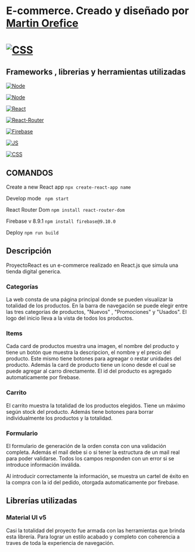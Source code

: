 # E-commerce. Creado y diseñado por [Martin Orefice](https://www.linkedin.com/in/martin-orefice-developer/)

# [![CSS](https://img.shields.io/badge/Link%20al%20sitio-blueviolet)](https://matibian.github.io/mat-Ecommerce/)

## Frameworks , librerias y herramientas utilizadas

[![Node](https://img.shields.io/badge/node-%2016.14.2-success)](https://reactjs.org/blog/2020/10/20/react-v17.html)

[![Node](https://img.shields.io/badge/npm-%208.5.0-success)](https://reactjs.org/blog/2020/10/20/react-v17.html)

[![React](https://img.shields.io/badge/react-%2018.2.0-success)](https://reactjs.org/blog/2020/10/20/react-v17.html)

[![React-Router](https://img.shields.io/badge/react--router--dom-%5E6.4.0-success)](https://www.w3schools.com/react/react_router.asp)

[![Firebase](https://img.shields.io/badge/firebase-%5E8.9.1-success)](https://firebase.google.com/)

[![JS](https://img.shields.io/badge/JavaScript-ES6-success)](https://developer.mozilla.org/en-US/docs/Web/JavaScript)

[![CSS](https://img.shields.io/badge/CSS-success)](https://developer.mozilla.org/en-US/docs/Web/CSS)

## COMANDOS

Create a new React app
`npx create-react-app name`

Develop mode
` npm start`

React Router Dom
`npm install react-router-dom`

Firebase v 8.9.1
`npm install firebase@9.10.0`

Deploy
`npm run build`

## Descripción

ProyectoReact es un e-commerce realizado en React.js que simula una tienda digital generica.

### Categorías

La web consta de una página principal donde se pueden visualizar la totalidad de los productos. En la barra de navegación se puede elegir entre las tres categorías de productos, "Nuevos" , "Promociones" y "Usados". El logo del inicio lleva a la vista de todos los productos.


### Items

Cada card de productos muestra una imagen, el nombre del producto y tiene un botón que muestra la descripcion, el nombre y el precio del producto.  Este mismo tiene botones para agreagar o restar unidades del producto. Además la card de producto tiene un ícono desde el cual se puede agregar al carro directamente.
El id del producto es agregado automaticamente por firebase.

### Carrito

El carrito muestra la totalidad de los productos elegidos. Tiene un máximo según stock del producto. Además tiene botones para borrar individualmente los productos y la totalidad. 

### Formulario

El formulario de generación de la orden consta con una validación completa. Además el mail debe si o si tener la estructura de un mail real para poder validarse. Todos los campos responden con un error si se introduce información inválida.

Al introducir correctamente la información, se muestra un cartel de éxito en la compra con la id del pedido, otorgada automaticamente por firebase.

## Librerías utilizadas


### Material UI v5
Casi la totalidad del proyecto fue armada con las herramientas que brinda esta librería. Para lograr un estilo acabado y completo con coherencia a traves de toda la experiencia de navegación. 